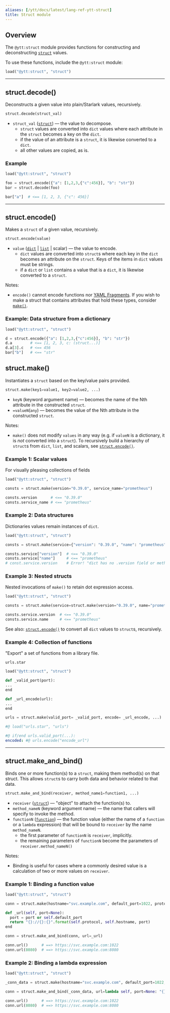 ```yaml
---
aliases: [/ytt/docs/latest/lang-ref-ytt-struct]
title: Struct module
---
```


## Overview

The `@ytt:struct` module provides functions for constructing and deconstructing [`struct`](lang-ref-structs.md) values.

To use these functions, include the `@ytt:struct` module:
 
```python
load("@ytt:struct", "struct")
```

---
## struct.decode()

Deconstructs a given value into plain/Starlark values, recursively.

```python
struct.decode(struct_val)
```

- `struct_val` ([`struct`](lang-ref-structs.md)) — the value to decompose.
  - `struct` values are converted into `dict` values where each attribute in the `struct` becomes a 
    key on the `dict`.
  - if the value of an attribute is a `struct`, it is likewise converted to a `dict`.
  - all other values are copied, as is.

### Example

```python
load("@ytt:struct", "struct")

foo = struct.encode({"a": [1,2,3,{"c":456}], "b": "str"})
bar = struct.decode(foo)

bar["a"]  # <== [1, 2, 3, {"c": 456}]
```

---
## struct.encode()

Makes a `struct` of a given value, recursively. 

```python
struct.encode(value)
```

- `value` ([`dict`](lang-ref-dict.md) | [`list`](lang-ref-list.md) | scalar) — the value to encode.
  - `dict` values are converted into `struct`s where each key in the `dict` becomes an attribute on the `struct`.
    Keys of the items in `dict` values must be strings.
  - if a `dict` or `list` contains a value that is a `dict`, it is likewise converted to a `struct`.

Notes:

- `encode()` cannot encode functions nor [YAML Fragments](lang-ref-yaml-fragment.md). If you wish to make a struct that
 contains attributes that hold these types, consider [`make()`](#structmake).

### Example: Data structure from a dictionary

```python
load("@ytt:struct", "struct")

d = struct.encode({"a": [1,2,3,{"c":456}], "b": "str"})
d.a        # <== [1, 2, 3, c: (struct...)]
d.a[3].c   # <== 456
bar["b"]   # <== "str"
```

## struct.make()

Instantiates a `struct` based on the key/value pairs provided.

```python
struct.make(key1=value1, key2=value2, ...)
```

- `keyN` (keyword argument name) — becomes the name of the Nth attribute in the constructed
  `struct`. 
- `=valueN`(`any`) — becomes the value of the Nth attribute in the constructed `struct`.

Notes:

- `make()` does not modify `values` in any way (e.g. if `valueN` is a dictionary, it is
  _not_ converted into a `struct`). To recursively build a hierarchy of `struct`s from `dict`,
   `list`, and scalars, see [`struct.encode()`](#structencode).

### Example 1: Scalar values

For visually pleasing collections of fields
```python
load("@ytt:struct", "struct")

consts = struct.make(version="0.39.0", service_name="prometheus")

consts.version      # <== "0.39.0"
consts.service_name # <== "prometheus"
```

### Example 2: Data structures

Dictionaries values remain instances of `dict`.
```python
load("@ytt:struct", "struct")

consts = struct.make(service={"version": "0.39.0", "name": "prometheus"})

consts.service["version"]  # <== "0.39.0"
consts.service["name"]     # <== "prometheus"
# const.service.version    # Error! "dict has no .version field or method"
```

### Example 3: Nested structs

Nested invocations of `make()` to retain dot expression access.
```python
load("@ytt:struct", "struct")

consts = struct.make(service=struct.make(version="0.39.0", name="prometheus"))

consts.service.version  # <== "0.39.0"
consts.service.name     # <== "prometheus"
```
See also: [`struct.encode()`](#structencode) to convert all `dict` values to `struct`s, recursively.

### Example 4: Collection of functions

"Export" a set of functions from a library file.

`urls.star`
```python
load("@ytt:struct", "struct")

def _valid_port(port):
...
end

def _url_encode(url):
...
end

urls = struct.make(valid_port= _valid_port, encode= _url_encode, ...)
```
```yaml
#@ load("urls.star", "urls")

#@ if/end urls.valid_port(...):
encoded: #@ urls.encode("encode_url")
```
---
## struct.make_and_bind()

Binds one or more function(s) to a `struct`, making them method(s) on that struct.
This allows `struct`s to carry both data and behavior related to that data.

```python
struct.make_and_bind(receiver, method_name1=function1, ...)
```

- `receiver` ([`struct`](lang-ref-structs.md)) — "object" to attach the function(s) to.
- `method_nameN` (keyword argument name) — the name that callers will specify to invoke the method.
- `functionN` ([`function`](lang-ref-def.md)) — the function value (either the name of a `function` or a `lambda` expression)
  that will be bound to `receiver` by the name `method_nameN`.
  - the first parameter of `functionN` is `receiver`, implicitly.
  - the remaining parameters of `functionN` become the parameters of `receiver.method_nameN()`

Notes:

- Binding is useful for cases where a commonly desired value is a calculation of two or more
  values on `receiver`.

### Example 1: Binding a function value

```python
load("@ytt:struct", "struct")

conn = struct.make(hostname="svc.example.com", default_port=1022, protocol="https")

def _url(self, port=None):
  port = port or self.default_port
  return "{}://{}:{}".format(self.protocol, self.hostname, port)
end

conn = struct.make_and_bind(conn, url=_url)

conn.url()      # ==> https://svc.example.com:1022
conn.url(8080)  # ==> https://svc.example.com:8080
```

### Example 2: Binding a lambda expression

```python
load("@ytt:struct", "struct")

_conn_data = struct.make(hostname="svc.example.com", default_port=1022, protocol="https")

conn = struct.make_and_bind(_conn_data, url=lambda self, port=None: "{}://{}:{}".format(self.protocol, self.hostname, port or self.default_port))

conn.url()      # ==> https://svc.example.com:1022
conn.url(8080)  # ==> https://svc.example.com:8080
```
